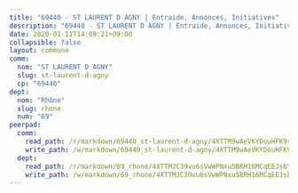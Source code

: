 ```yaml
---
title: "69440 - ST LAURENT D AGNY | Entraide, Annonces, Initiatives"
description: "69440 - ST LAURENT D AGNY | Entraide, Annonces, Initiatives"
date: 2020-01-11T14:09:21+09:00
collapsible: false
layout: commune
comm:
  nom: "ST LAURENT D AGNY"
  slug: st-laurent-d-agny
  cp: "69440"
dept:
  nom: "Rhône"
  slug: rhone
  num: "69"
peerpad:
  comm:
    read_path: /r/markdown/69440_st-laurent-d-agny/4XTTM9wAeVKYDouHFK9s3sb4PydQHyUWWjPTLrU9fp6o5rLQj
    write_path: /w/markdown/69440_st-laurent-d-agny/4XTTM9wAeVKYDouHFK9s3sb4PydQHyUWWjPTLrU9fp6o5rLQj-K3TgUBrJb5S5Es9Za8PBqkLC4CWBRkNWnStWY1sF5eioDVB13HxSmvdFb4dmnTFAnWjfhMd5LxGRXu619N2R8TNd28WH8GsxQyZxUT8tabHLpJKcepzG3um92ck8sE95QZz5D8Ao
  dept:
    read_path: /r/markdown/69_rhone/4XTTMJC39vu6sVwWPNxu5BRH16MCqEEJsbYu4RNyAxnNmNtVW
    write_path: /w/markdown/69_rhone/4XTTMJC39vu6sVwWPNxu5BRH16MCqEEJsbYu4RNyAxnNmNtVW-K3TgUzVUEXrXvc8NoaD9JfiBpc5MBFP7KZFqLEsm11xqJDEwSVMy7UACp2eYMzek3K6y2WLoyzq5xdKMZeizKNpfHbUBgJcoYSqfidBaPx8RcTCPmdCXhdgeLZLEYHVco5fHD6Pz
---
```


